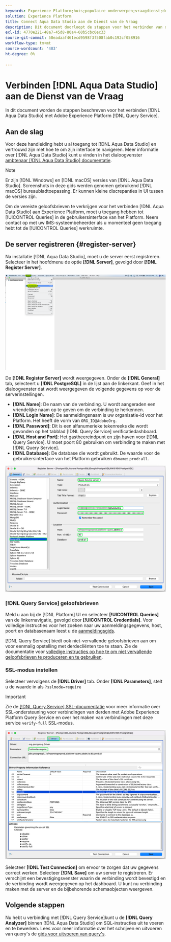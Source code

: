 ```yaml
---
keywords: Experience Platform;huis;populaire onderwerpen;vraagdienst;de dienst van de Vraag;de Studio van Gegevens Aqua;de gegevensstudio van Aqua;verbind met de vraagdienst;
solution: Experience Platform
title: Connect Aqua Data Studio aan de Dienst van de Vraag
description: Dit document doorloopt de stappen voor het verbinden van de Studio van Gegevens Aqua met de Dienst van de Vraag van Adobe Experience Platform.
exl-id: 4770e221-48a7-45d8-80a4-60b5cbc0ec33
source-git-commit: 58eadaaf461ecd9598f3f508fab0c192cf058916
workflow-type: tm+mt
source-wordcount: '483'
ht-degree: 0%

---
```


# Verbinden [!DNL Aqua Data Studio] aan de Dienst van de Vraag

In dit document worden de stappen beschreven voor het verbinden [!DNL Aqua Data Studio] met Adobe Experience Platform [!DNL Query Service].

## Aan de slag

Voor deze handleiding hebt u al toegang tot [!DNL Aqua Data Studio] en vertrouwd zijn met hoe te om zijn interface te navigeren. Meer informatie over [!DNL Aqua Data Studio] kunt u vinden in het dialoogvenster [ambtenaar [!DNL Aqua Data Studio] documentatie](https://www.aquaclusters.com/app/home/project/public/aquadatastudio/wikibook/Documentation21.1/page/0/Aqua-Data-Studio-21-1).

>[!NOTE]
>
>Er zijn [!DNL Windows] en [!DNL macOS] versies van [!DNL Aqua Data Studio]. Screenshots in deze gids werden genomen gebruikend [!DNL macOS] bureaubladtoepassing. Er kunnen kleine discrepanties in UI tussen de versies zijn.

Om de vereiste geloofsbrieven te verkrijgen voor het verbinden [!DNL Aqua Data Studio] aan Experience Platform, moet u toegang hebben tot [!UICONTROL Queries] in de gebruikersinterface van het Platform. Neem contact op met uw IMS-systeembeheerder als u momenteel geen toegang hebt tot de [!UICONTROL Queries] werkruimte.

## De server registreren {#register-server}

Na installatie [!DNL Aqua Data Studio], moet u de server eerst registreren. Selecteer in het hoofdmenu de optie **[!DNL Server]**, gevolgd door **[!DNL Register Server]**.

![Het vervolgkeuzemenu Server met registerserver gemarkeerd.](../images/clients/aqua-data-studio/register-server.png)

De **[!DNL Register Server]** wordt weergegeven. Onder de **[!DNL General]** tab, selecteert u **[!DNL PostgreSQL]** in de lijst aan de linkerkant. Geef in het dialoogvenster dat wordt weergegeven de volgende gegevens op voor de serverinstellingen.

- **[!DNL Name]**: De naam van de verbinding. U wordt aangeraden een vriendelijke naam op te geven om de verbinding te herkennen.
- **[!DNL Login Name]**: De aanmeldingsnaam is uw organisatie-id voor het Platform. Het heeft de vorm van `ORG_ID@AdobeOrg`.
- **[!DNL Password]**: Dit is een alfanumerieke tekenreeks die wordt gevonden op het tabblad [!DNL Query Service] verificatiedashboard.
- **[!DNL Host and Port]**: Het gastheereindpunt en zijn haven voor [!DNL Query Service]. U moet poort 80 gebruiken om verbinding te maken met [!DNL Query Service].
- **[!DNL Database]:** De database die wordt gebruikt. De waarde voor de gebruikersinterface van het Platform gebruiken `dbname`: `prod:all`.

![De [!DNL Aqua Data Studio] Het tabblad Algemeen met de vereiste invoervelden gemarkeerd.](../images/clients/aqua-data-studio/register-server-general-tab.png)

### [!DNL Query Service] geloofsbrieven

Meld u aan bij de [!DNL Platform] UI en selecteer **[!UICONTROL Queries]** van de linkernavigatie, gevolgd door **[!UICONTROL Credentials]**. Voor volledige instructies voor het zoeken naar uw aanmeldingsgegevens, host, poort en databasenaam leest u de [aanmeldingsgids](../ui/credentials.md).

[!DNL Query Service] biedt ook niet-vervallende geloofsbrieven aan om voor eenmalig opstelling met derdecliënten toe te staan. Zie de documentatie voor [volledige instructies op hoe te om niet vervallende geloofsbrieven te produceren en te gebruiken](../ui/credentials.md#non-expiring-credentials).

### SSL-modus instellen

Selecteer vervolgens de **[!DNL Driver]** tab. Onder **[!DNL Parameters]**, stelt u de waarde in als `?sslmode=require`

>[!IMPORTANT]
>
>Zie de [[!DNL Query Service] SSL-documentatie](./ssl-modes.md) voor meer informatie over SSL-ondersteuning voor verbindingen van derden met Adobe Experience Platform Query Service en over het maken van verbindingen met deze service `verify-full` SSL-modus.

![De [!DNL Aqua Data Studio] Het tabblad Stuurprogramma met het veld Parameters gemarkeerd.](../images/clients/aqua-data-studio/register-server-driver-tab.png)

Selecteer **[!DNL Test Connection]** om ervoor te zorgen dat uw gegevens correct werken. Selecteer **[!DNL Save]** om uw server te registreren. Er verschijnt een bevestigingsvenster waarin de verbinding wordt bevestigd en de verbinding wordt weergegeven op het dashboard. U kunt nu verbinding maken met de server en de bijbehorende schemaobjecten weergeven.

## Volgende stappen

Nu hebt u verbinding met [!DNL Query Service]kunt u de **[!DNL Query Analyzer]** binnen [!DNL Aqua Data Studio] om SQL-instructies uit te voeren en te bewerken. Lees voor meer informatie over het schrijven en uitvoeren van query&#39;s de [gids voor uitvoeren van query&#39;s](../best-practices/writing-queries.md).
